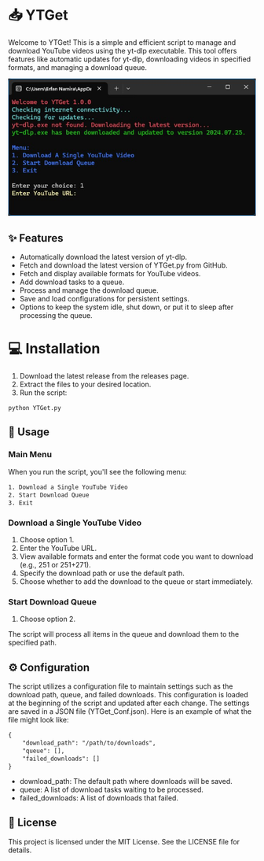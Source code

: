 # 📥 YTGet
Welcome to YTGet! This is a simple and efficient script to manage and download YouTube videos using the yt-dlp executable. This tool offers features like automatic updates for yt-dlp, downloading videos in specified formats, and managing a download queue.

<p align="center">
  <img src="https://raw.githubusercontent.com/ErfanNamira/YTGet/main/Imagez/YTGet.jpg" alt="YTGet">
</p>

## ✨ Features
* Automatically download the latest version of yt-dlp.
* Fetch and download the latest version of YTGet.py from GitHub.
* Fetch and display available formats for YouTube videos.
* Add download tasks to a queue.
* Process and manage the download queue.
* Save and load configurations for persistent settings.
* Options to keep the system idle, shut down, or put it to sleep after processing the queue.
# 💻 Installation
1. Download the latest release from the releases page.
2. Extract the files to your desired location.
3. Run the script:
```
python YTGet.py
```
## 🚀 Usage
### Main Menu
When you run the script, you'll see the following menu:
```
1. Download a Single YouTube Video
2. Start Download Queue
3. Exit
```
### Download a Single YouTube Video
1. Choose option 1.
2. Enter the YouTube URL.
3. View available formats and enter the format code you want to download (e.g., 251 or 251+271).
4. Specify the download path or use the default path.
5. Choose whether to add the download to the queue or start immediately.
### Start Download Queue
1. Choose option 2.

The script will process all items in the queue and download them to the specified path.
## ⚙️ Configuration
The script utilizes a configuration file to maintain settings such as the download path, queue, and failed downloads. This configuration is loaded at the beginning of the script and updated after each change. The settings are saved in a JSON file (YTGet_Conf.json). Here is an example of what the file might look like:
```
{
    "download_path": "/path/to/downloads",
    "queue": [],
    "failed_downloads": []
}
```
* download_path: The default path where downloads will be saved.
* queue: A list of download tasks waiting to be processed.
* failed_downloads: A list of downloads that failed.
## 📄 License
This project is licensed under the MIT License. See the LICENSE file for details.
